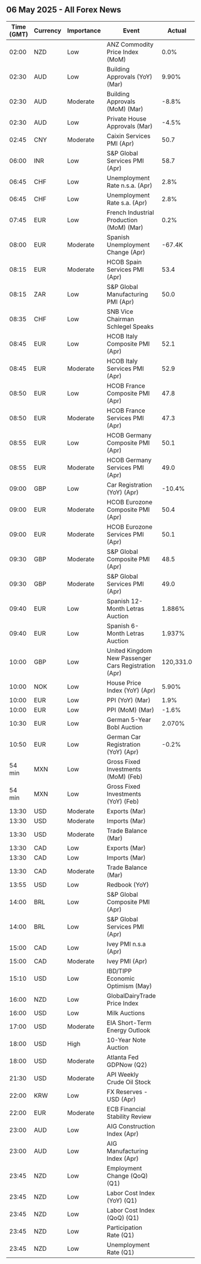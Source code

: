 ## 06 May 2025 - All Forex News

| Time (GMT) | Currency | Importance | Event | Actual | Forecast | Previous |
|------|----------|------------|-------|--------|----------|----------|
| 02:00 | NZD | Low | ANZ Commodity Price Index (MoM) | 0.0% |  | -0.4% |
| 02:30 | AUD | Low | Building Approvals (YoY) (Mar) | 9.90% | 9.10% | 10.30% |
| 02:30 | AUD | Moderate | Building Approvals (MoM) (Mar) | -8.8% | -1.7% | -0.2% |
| 02:30 | AUD | Low | Private House Approvals (Mar) | -4.5% |  | 1.1% |
| 02:45 | CNY | Moderate | Caixin Services PMI (Apr) | 50.7 | 51.7 | 51.9 |
| 06:00 | INR | Low | S&P Global Services PMI (Apr) | 58.7 | 59.1 | 58.5 |
| 06:45 | CHF | Low | Unemployment Rate n.s.a. (Apr) | 2.8% |  | 2.9% |
| 06:45 | CHF | Low | Unemployment Rate s.a. (Apr) | 2.8% | 2.8% | 2.8% |
| 07:45 | EUR | Low | French Industrial Production (MoM) (Mar) | 0.2% | 0.4% | 1.0% |
| 08:00 | EUR | Moderate | Spanish Unemployment Change (Apr) | -67.4K | 6.5K | -13.3K |
| 08:15 | EUR | Moderate | HCOB Spain Services PMI (Apr) | 53.4 | 53.9 | 54.7 |
| 08:15 | ZAR | Low | S&P Global Manufacturing PMI (Apr) | 50.0 |  | 48.3 |
| 08:35 | CHF | Low | SNB Vice Chairman Schlegel Speaks |  |  |  |
| 08:45 | EUR | Low | HCOB Italy Composite PMI (Apr) | 52.1 |  | 50.5 |
| 08:45 | EUR | Moderate | HCOB Italy Services PMI (Apr) | 52.9 | 51.3 | 52.0 |
| 08:50 | EUR | Low | HCOB France Composite PMI (Apr) | 47.8 | 47.3 | 48.0 |
| 08:50 | EUR | Moderate | HCOB France Services PMI (Apr) | 47.3 | 46.8 | 47.9 |
| 08:55 | EUR | Low | HCOB Germany Composite PMI (Apr) | 50.1 | 49.7 | 51.3 |
| 08:55 | EUR | Moderate | HCOB Germany Services PMI (Apr) | 49.0 | 48.8 | 50.9 |
| 09:00 | GBP | Low | Car Registration (YoY) (Apr) | -10.4% |  | 12.4% |
| 09:00 | EUR | Moderate | HCOB Eurozone Composite PMI (Apr) | 50.4 | 50.1 | 50.9 |
| 09:00 | EUR | Moderate | HCOB Eurozone Services PMI (Apr) | 50.1 | 49.7 | 51.0 |
| 09:30 | GBP | Moderate | S&P Global Composite PMI (Apr) | 48.5 | 48.2 | 51.5 |
| 09:30 | GBP | Moderate | S&P Global Services PMI (Apr) | 49.0 | 48.9 | 52.5 |
| 09:40 | EUR | Low | Spanish 12-Month Letras Auction | 1.886% |  | 2.007% |
| 09:40 | EUR | Low | Spanish 6-Month Letras Auction | 1.937% |  | 2.115% |
| 10:00 | GBP | Low | United Kingdom New Passenger Cars Registration (Apr) | 120,331.0 |  | 357,103.0 |
| 10:00 | NOK | Low | House Price Index (YoY) (Apr) | 5.90% |  | 7.00% |
| 10:00 | EUR | Low | PPI (YoY) (Mar) | 1.9% | 2.0% | 3.0% |
| 10:00 | EUR | Low | PPI (MoM) (Mar) | -1.6% | -1.4% | 0.2% |
| 10:30 | EUR | Low | German 5-Year Bobl Auction | 2.070% |  | 2.060% |
| 10:50 | EUR | Low | German Car Registration (YoY) (Apr) | -0.2% |  | -3.9% |
| 54 min | MXN | Low | Gross Fixed Investments (MoM) (Feb) |  |  | -1.50% |
| 54 min | MXN | Low | Gross Fixed Investments (YoY) (Feb) |  |  | -6.70% |
| 13:30 | USD | Moderate | Exports (Mar) |  |  | 278.50B |
| 13:30 | USD | Moderate | Imports (Mar) |  |  | 401.10B |
| 13:30 | USD | Moderate | Trade Balance (Mar) |  | -136.80B | -122.70B |
| 13:30 | CAD | Low | Exports (Mar) |  |  | 70.11B |
| 13:30 | CAD | Low | Imports (Mar) |  |  | 71.63B |
| 13:30 | CAD | Moderate | Trade Balance (Mar) |  | -1.70B | -1.52B |
| 13:55 | USD | Low | Redbook (YoY) |  |  | 6.1% |
| 14:00 | BRL | Low | S&P Global Composite PMI (Apr) |  |  | 52.6 |
| 14:00 | BRL | Low | S&P Global Services PMI (Apr) |  |  | 52.5 |
| 15:00 | CAD | Low | Ivey PMI n.s.a (Apr) |  |  | 55.6 |
| 15:00 | CAD | Moderate | Ivey PMI (Apr) |  | 51.2 | 51.3 |
| 15:10 | USD | Low | IBD/TIPP Economic Optimism (May) |  | 50.2 | 49.1 |
| 16:00 | NZD | Low | GlobalDairyTrade Price Index |  |  | 1.6% |
| 16:00 | USD | Low | Milk Auctions |  |  | 4,385.0 |
| 17:00 | USD | Moderate | EIA Short-Term Energy Outlook |  |  |  |
| 18:00 | USD | High | 10-Year Note Auction |  |  | 4.435% |
| 18:00 | USD | Moderate | Atlanta Fed GDPNow (Q2) |  | 1.1% | 1.1% |
| 21:30 | USD | Moderate | API Weekly Crude Oil Stock |  | 0.700M | 3.760M |
| 22:00 | KRW | Low | FX Reserves - USD (Apr) |  |  | 409.66B |
| 22:00 | EUR | Moderate | ECB Financial Stability Review |  |  |  |
| 23:00 | AUD | Low | AIG Construction Index (Apr) |  |  | -19.3 |
| 23:00 | AUD | Low | AIG Manufacturing Index (Apr) |  |  | -29.7 |
| 23:45 | NZD | Low | Employment Change (QoQ) (Q1) |  | 0.1% | -0.1% |
| 23:45 | NZD | Low | Labor Cost Index (YoY) (Q1) |  |  | 2.9% |
| 23:45 | NZD | Low | Labor Cost Index (QoQ) (Q1) |  | 0.5% | 0.6% |
| 23:45 | NZD | Low | Participation Rate (Q1) |  |  | 71.00% |
| 23:45 | NZD | Low | Unemployment Rate (Q1) |  | 5.3% | 5.1% |
